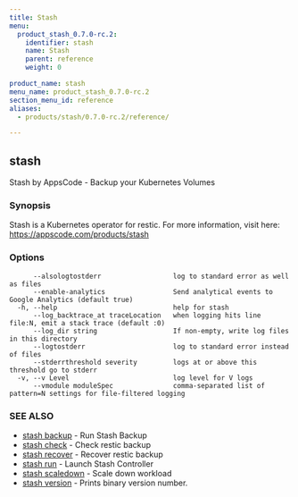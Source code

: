 ```yaml
---
title: Stash
menu:
  product_stash_0.7.0-rc.2:
    identifier: stash
    name: Stash
    parent: reference
    weight: 0

product_name: stash
menu_name: product_stash_0.7.0-rc.2
section_menu_id: reference
aliases:
  - products/stash/0.7.0-rc.2/reference/

---
```

## stash

Stash by AppsCode - Backup your Kubernetes Volumes

### Synopsis

Stash is a Kubernetes operator for restic. For more information, visit here: https://appscode.com/products/stash

### Options

```
      --alsologtostderr                  log to standard error as well as files
      --enable-analytics                 Send analytical events to Google Analytics (default true)
  -h, --help                             help for stash
      --log_backtrace_at traceLocation   when logging hits line file:N, emit a stack trace (default :0)
      --log_dir string                   If non-empty, write log files in this directory
      --logtostderr                      log to standard error instead of files
      --stderrthreshold severity         logs at or above this threshold go to stderr
  -v, --v Level                          log level for V logs
      --vmodule moduleSpec               comma-separated list of pattern=N settings for file-filtered logging
```

### SEE ALSO

* [stash backup](/products/stash/0.7.0-rc.2/reference/stash_backup)	 - Run Stash Backup
* [stash check](/products/stash/0.7.0-rc.2/reference/stash_check)	 - Check restic backup
* [stash recover](/products/stash/0.7.0-rc.2/reference/stash_recover)	 - Recover restic backup
* [stash run](/products/stash/0.7.0-rc.2/reference/stash_run)	 - Launch Stash Controller
* [stash scaledown](/products/stash/0.7.0-rc.2/reference/stash_scaledown)	 - Scale down workload
* [stash version](/products/stash/0.7.0-rc.2/reference/stash_version)	 - Prints binary version number.

